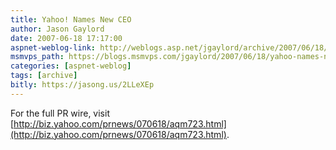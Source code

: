 ```yaml
---
title: Yahoo! Names New CEO
author: Jason Gaylord
date: 2007-06-18 17:17:00
aspnet-weblog-link: http://weblogs.asp.net/jgaylord/archive/2007/06/18/yahoo-names-new-ceo.aspx
msmvps_path: https://blogs.msmvps.com/jgaylord/2007/06/18/yahoo-names-new-ceo/
categories: [aspnet-weblog]
tags: [archive]
bitly: https://jasong.us/2LLeXEp
---
```


For the full PR wire, visit [http://biz.yahoo.com/prnews/070618/aqm723.html](http://biz.yahoo.com/prnews/070618/aqm723.html).